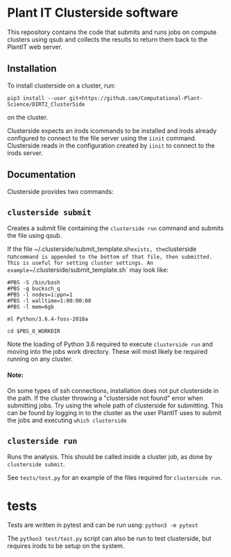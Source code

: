# Plant IT Clusterside software

This repository contains the code that submits and runs jobs on compute
clusters using qsub and collects the results to return them back to the
PlantIT web server.

Installation
--------
To install clusterside on a cluster, run:

```
pip3 install --user git+https://github.com/Computational-Plant-Science/DIRT2_ClusterSide
```

on the cluster.

Clusterside expects an irods icommands to be installed and irods already
configured to connect to the file server using the `iinit` command. Clusterside
reads in the configuration created by `iinit` to connect to the irods server.


Documentation
---------
Clusterside provides two commands:

## `clusterside submit`
Creates a submit file containing the `clusterside run` command
and submits the file using qsub.

If the file ~/.clusterside/submit_template.sh` exists, the `clusterside run`
command is appended to the bottom of that file, then submitted. This is
useful for setting cluster settings. An example `~/.clusterside/submit_template.sh`
may look like:

```
#PBS -S /bin/bash
#PBS -q bucksch_q
#PBS -l nodes=1:ppn=1
#PBS -l walltime=1:00:00:00
#PBS -l mem=6gb

ml Python/3.6.4-foss-2018a

cd $PBS_O_WORKDIR
```

Note the loading of Python 3.6 required to execute `clusterside run` and
moving into the jobs work directory. These will most likely be required running
on any cluster.

#### Note:
On some types of ssh connections, installation does not put clusterside in the
path. If the cluster throwing a "clusterside not found" error when submitting
jobs. Try using the whole path of clusterside for submitting. This can be
found by logging in to the cluster as the user PlantIT uses to submit the jobs
and executing `which clusterside`

## `clusterside run`
Runs the analysis. This should be called inside a cluster job, as done by
`clusterside submit`.

See `tests/test.py` for an example of the files required for `clusterside run`.

# tests
Tests are written in pytest and can be run usng: `python3 -m pytest`

The `python3 test/test.py` script can also be run to test clusterside, but requires
irods to be setup on the system.

